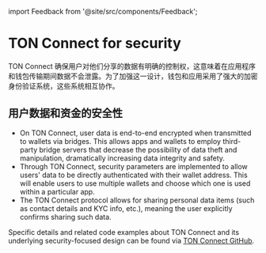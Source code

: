 import Feedback from '@site/src/components/Feedback';

# TON Connect for security

TON Connect 确保用户对他们分享的数据有明确的控制权，这意味着在应用程序和钱包传输期间数据不会泄露。为了加强这一设计，钱包和应用采用了强大的加密身份验证系统，这些系统相互协作。

## 用户数据和资金的安全性

- On TON Connect, user data is end-to-end encrypted when transmitted to wallets via bridges. This allows apps and wallets to employ third-party bridge servers that decrease the possibility of data theft and manipulation, dramatically increasing data integrity and safety.
- Through TON Connect, security parameters are implemented to allow users' data to be directly authenticated with their wallet address. This will enable users to use multiple wallets and choose which one is used within a particular app.
- The TON Connect protocol allows for sharing personal data items (such as contact details and KYC info, etc.), meaning the user explicitly confirms sharing such data.

Specific details and related code examples about TON Connect and its underlying security-focused design can be found via [TON Connect GitHub](https://github.com/ton-connect/).

<Feedback />


